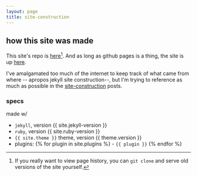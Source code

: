 ```yaml
---
layout: page
title: site-construction
---
```

## how this site was made
This site's repo is [here](https://github.com/hejohns/hejohns.github.io)[^1].
And as long as github pages is a thing, the site is up [here](https://hejohns.github.io/).

[^1]: If you really want to view page history, you can `git clone` and serve old versions of the site yourself.

I've amalgamated too much of the internet to keep track of what came from where
-- apropos jekyll site construction--,
but I'm trying to reference as much as possible in the [site-construction](/category/site-construction) posts.

### specs
made w/
- `jekyll`, version {{ site.jekyll-version }}
- `ruby`, version {{ site.ruby-version }}
- `{{ site.theme }}` theme, version {{ theme.version }}
- plugins:
{% for plugin in site.plugins %}   - `{{ plugin }}`
{% endfor %}
